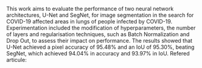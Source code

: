 This work aims to evaluate the performance of two neural network architectures, U-Net and SegNet, for image segmentation in the search for COVID-19 affected areas in lungs of people infected by COVID-19.
Experimentation included the modification of hyperparameters, the number of layers and regularisation techniques, such as Batch Normalization and Drop Out, to assess their impact on performance. 
The results showed that U-Net achieved a pixel accuracy of 95.48% and an IoU of 95.30%, beating SegNet, which achieved 94.04% in accuracy and 93.97% in IoU. Refered articule:


